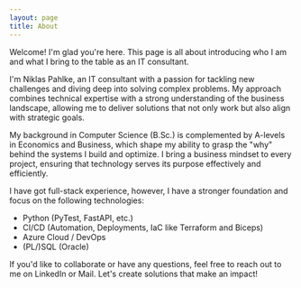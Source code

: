 ```yaml
---
layout: page
title: About
---
```


<p class="message">
  Welcome! I'm glad you're here. This page is all about introducing who I am and what I bring to the table as an IT consultant.
</p>

I'm Niklas Pahlke, an IT consultant with a passion for tackling new challenges and diving deep into solving complex problems. My approach combines technical expertise with a strong understanding of the business landscape, allowing me to deliver solutions that not only work but also align with strategic goals.  

My background in Computer Science (B.Sc.) is complemented by A-levels in Economics and Business, which shape my ability to grasp the "why" behind the systems I build and optimize. I bring a business mindset to every project, ensuring that technology serves its purpose effectively and efficiently.  

I have got full-stack experience, however, I have a stronger foundation and focus on the following technologies:
- Python (PyTest, FastAPI, etc.)
- CI/CD (Automation, Deployments, IaC like Terraform and Biceps)
- Azure Cloud / DevOps
- (PL/)SQL (Oracle)


If you'd like to collaborate or have any questions, feel free to reach out to me on LinkedIn or Mail. Let's create solutions that make an impact!